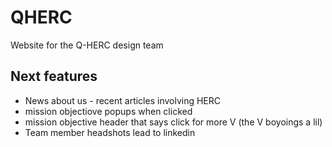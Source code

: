 # QHERC
Website for the Q-HERC design team

## Next features
* News about us - recent articles involving HERC
* mission objectiove popups when clicked
* mission objective header that says click for more V (the V boyoings a lil)
* Team member headshots lead to linkedin
